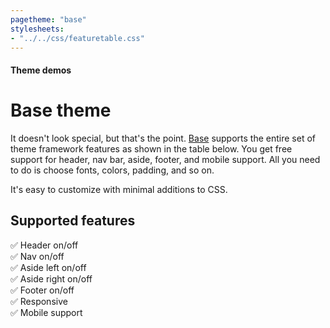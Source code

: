 ```yaml
---
pagetheme: "base"
stylesheets:
- "../../css/featuretable.css"
---
```


#### Theme demos

# Base theme

It doesn't look special, but that's the point. [Base](https://github.com/pococms/poco/tree/main/.poco/themes/base) supports the
entire set of theme framework features as shown in the
table below. You get free support for header, nav bar,
aside, footer, and mobile support. All you need to do is
choose fonts, colors, padding, and so on.

It's easy to customize with minimal additions to CSS.

## Supported features

✅ Header on/off\
✅ Nav on/off\
✅ Aside left on/off\
✅ Aside right on/off\
✅ Footer on/off\
✅ Responsive\
✅ Mobile support





